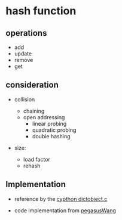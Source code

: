 # hash function 

## operations
- add 
- update
- remove
- get 

## consideration
- collision
    - chaining
    - open addressing 
        - linear probing
        - quadratic probing
        - double hashing
        

- size: 
    - load factor
    - rehash 

## Implementation
- reference by the [cypthon dictobject.c](https://github.com/python/cpython/blob/master/Objects/dictobject.c#L165)

- code implementation from [pegasusWang](https://github.com/PegasusWang/python_data_structures_and_algorithms/blob/master/docs/07_%E5%93%88%E5%B8%8C%E8%A1%A8/hashtable.md)

